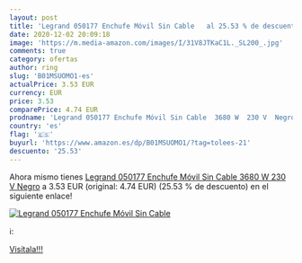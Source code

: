 ```yaml
---
layout: post
title: 'Legrand 050177 Enchufe Móvil Sin Cable   al 25.53 % de descuento'
date: 2020-12-02 20:09:18
image: 'https://m.media-amazon.com/images/I/31V8JTKaC1L._SL200_.jpg'
comments: true
category: ofertas
author: ring
slug: 'B01MSUOMO1-es'
actualPrice: 3.53 EUR
currency: EUR
price: 3.53
comparePrice: 4.74 EUR
prodname: 'Legrand 050177 Enchufe Móvil Sin Cable  3680 W  230 V  Negro'
country: 'es'
flag: '🇪🇸'
buyurl: 'https://www.amazon.es/dp/B01MSUOMO1/?tag=tolees-21'
descuento: '25.53'
---
```


Ahora mismo tienes [Legrand 050177 Enchufe Móvil Sin Cable  3680 W  230 V  Negro](https://www.amazon.es/dp/B01MSUOMO1/?tag=tolees-21) a 3.53 EUR (original: 4.74 EUR) (25.53 %  de descuento) en el siguiente enlace!

[![Legrand 050177 Enchufe Móvil Sin Cable  ](https://m.media-amazon.com/images/I/31V8JTKaC1L._SL200_.jpg)](https://www.amazon.es/dp/B01MSUOMO1/?tag=tolees-21)

ℹ️:


[Visítala!!!](https://www.amazon.es/dp/B01MSUOMO1/?tag=tolees-21)
